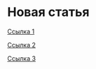 # Новая статья

[Ссылка 1](https://example.com)

[Ссылка 2](https://example.com)

[Ссылка 3](https://example.com)